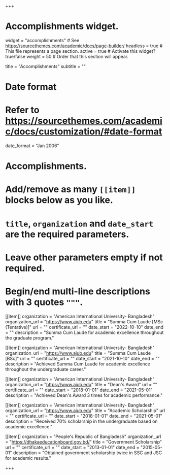 +++
# Accomplishments widget.
widget = "accomplishments"  # See https://sourcethemes.com/academic/docs/page-builder/
headless = true  # This file represents a page section.
active = true  # Activate this widget? true/false
weight = 50  # Order that this section will appear.

title = "Accomplish&shy;ments"
subtitle = ""

# Date format
#   Refer to https://sourcethemes.com/academic/docs/customization/#date-format
date_format = "Jan 2006"

# Accomplishments.
#   Add/remove as many `[[item]]` blocks below as you like.
#   `title`, `organization` and `date_start` are the required parameters.
#   Leave other parameters empty if not required.
#   Begin/end multi-line descriptions with 3 quotes `"""`.

[[item]]
  organization = "American International University- Bangladesh"
  organization_url = "https://www.aiub.edu"
  title = "Summa Cum Laude [MSc (Tentative)]"
  url = ""
  certificate_url = ""
  date_start = "2022-10-10"
  date_end = ""
  description = "Summa Cum Laude for academic excellence throughout the graduate program."

[[item]]
  organization = "American International University- Bangladesh"
  organization_url = "https://www.aiub.edu"
  title = "Summa Cum Laude [BSc]"
  url = ""
  certificate_url = ""
  date_start = "2021-10-10"
  date_end = ""
  description = "Achieved Summa Cum Laude for academic excellence throughout the undergraduate career."

[[item]]
  organization = "American International University- Bangladesh"
  organization_url = "https://www.aiub.edu"
  title = "Dean's Award"
  url = ""
  certificate_url = ""
  date_start = "2018-01-01"
  date_end = "2021-05-01"
  description = "Achieved Dean's Award 3 times for academic performance."
  
  [[item]]
  organization = "American International University- Bangladesh"
  organization_url = "https://www.aiub.edu"
  title = "Academic Scholarship"
  url = ""
  certificate_url = ""
  date_start = "2018-01-01"
  date_end = "2021-05-01"
  description = "Received 70% scholarship in the undergraduate based on academic excellence."
  
[[item]]
  organization = "People's Republic of Bangladesh"
  organization_url = "https://dhakaeducationboard.gov.bd/"
  title = "Government Scholarship"
  url = ""
  certificate_url = ""
  date_start = "2013-01-01"
  date_end = "2015-05-01"
  description = "Obtained government scholarship twice in SSC and JSC for academic results."

+++
